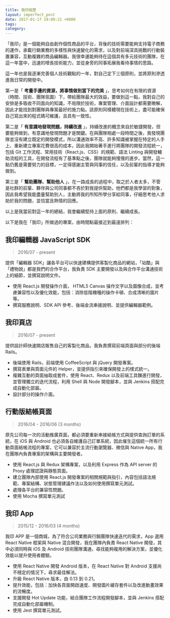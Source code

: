```yaml
---
title: 我印經歷
layout: imperfect_post
date: 2017-01-17 19:09:21 +0800
tags:
category:
---
```


「我印」是一個能夠自由創作個性商品的平台，背後的技術需要能夠支持電子商務的運作，承載行銷業務的多樣性與快速變化的需求，以及對前端深具挑戰的行動裝置兼容，互動複雜的商品編輯器。我很幸運能夠待在這個具有多元技術的團隊，在這一年當中，迅速的增長技術能力，並從身旁的同事拓展我看待事情的思路。

這一年也是我逐漸完善個人技術觀點的一年，對自己定下三個原則，並將原則滲透進我日常的開發中。

第一是「 **考量手邊的資源，將事情做到當下的完美** 」，思考如何在有限的資源（時間、技術、團隊氛圍）下，帶給團隊最大的效益，要做到這一點，我對自己的安排是多吸收不同面向的知識，不局限於技術，專案管理、介面設計都需要暸解，因此才能找到對團隊與專案最好的施力點。該原則同樣體現在技術上，盡可能確保自己寫出來的程式碼可維護，且具有一致性。

第二是「 **有意識地發現問題，持續改進** 」，持續改進的概念來自於敏捷開發，但要能夠做到，有意識地發現問題才是關鍵。在與團隊相處一段時間之後，我發現團隊並沒有建立既定的開發模式，所以溝通效率不高、許多知識被掌握在特定的人手上、重新建立專案花費很高的成本，因此我開始著手進行將團隊的開發流程統一，包括 Git 工作流程、常用技術（React.js、CSS）的規範、語法 Linting 與開發輔助流程的工具，在開發流程有了基準點之後，團隊就能夠慢慢的進步。當然，這一點仍舊是需要努力的目標，一定得感謝主管與同事的信任，以及前輩的指導才能夠做到。

第三是「 **幫助團隊、幫助他人** 」，在一路成長的過程中，取之於人者太多，不管是社群的前輩、夥伴與公司同事都不吝於對我提供幫助，他們都是我學習的對象，因此我希望我能盡量幫助別人，主動將我的所知所學分享給同事，仔細思考他人求助於我的問題，並恰當且熱情的回應。

以上是我當前對這一年的總結，我會繼續堅持上面的原則、繼續成長。

以下是我在「我印」所做過的專案，由時間點最接近到最遠排列：

## 我印編輯器 JavaScript SDK

> 2016/07 - present

提供「編輯器 SDK」讓各平台可以快速建構提供客製化商品的網站，「站酷」與「禮物說」都是我們的合作平台，我負責 SDK 主要開發以及與合作平台溝通技術上的細節，並撰寫說明文件。

- 使用 React.js 開發操作介面， HTML5 Canvas 操作文字以及圖像合成，並考慮兼容性以及優化效能，包括：消除低階機種的操作卡頓、合成清晰的圖片等。
- 撰寫服務說明、SDK API 參考、後端金流串接說明、並提供編輯器範例。

## 我印頁店

> 2016/07 - present

提供設計師快速開店販售自己的客製化商品，我負責撰寫前端頁面與部分的後端 Rails。

- 後端使用 Rails，前端使用 CoffeeScript 與 jQuery 開發專案。
- 撰寫表單與頁面元件的 Helper，並提供指引來確保開發上的樣式統一。
- 複雜互動的頁面抽取成套件，使用 React、Redux 以及前端工具鍊進行開發，並管理獨立的迭代流程，利用 Shell 與 Node 開發腳本，並與 Jenkins 搭配完成自動化部屬。
- 設計部分的操作介面。

## 行動版結帳頁面

> 2016/04 - 2016/06 (3 months)

原先公司每一次的活動推廣頁面，都必須要重新串接結帳方式與提供查詢訂單的系統，在 iOS 與 Android 也必須各自維護自己訂單系統，因此催生這個統一所有行動頁面結帳流程的專案，它可以兼容於主流行動瀏覽器、微信與 Native App，我在團隊內負責專案的架構與主要開發者。

- 使用 React.js 與 Redux 架構專案，以及利用 Express 作為 API server 的 Proxy 處理認證與靜態頁面。
- 建立團隊內部使用 React.js 開發專案的相關規範與指引，內容包括語法規範、專案結構、狀態管理建議作法以及如何使用撰寫單元測試。
- 處理各平台的兼容性問題。
- 使用 Mocha 撰寫單元測試

## 我印 App

> 2015/12 - 2016/03 (4 months)

我印 APP 是一個商城，為了符合公司業務與行銷團隊快速迭代的需求，App 選用 React Native 框架與 Native 混合開發，我在團隊內負責 React Native 開發，其中必須同時與 iOS 及 Android 技術團隊溝通，尋找能夠複用的解決方案，並優化效能以提升使用者體驗。

- 使用 React Native 開發 Android 版本，在 React Native 對 Android 支援尚不穩定的情況下，尋求最佳解法。
- 升級 React Native 版本，由 0.13 到 0.21。
- 提升效能，包括：加快各頁面開啟速度、開發圖片緩存套件以及改進動畫效果的流暢度。
- 支援開發 Hot Update 功能，結合團隊工作流程開發腳本，並與 Jenkins 搭配完成自動化部屬機制。
- 使用 Jest 撰寫單元測試。
